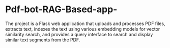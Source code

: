 # Pdf-bot-RAG-Based-app-
The project is a Flask web application that uploads and processes PDF files, extracts text, indexes the text using various embedding models for vector similarity search, and provides a query interface to search and display similar text segments from the PDF.
